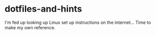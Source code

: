 # dotfiles-and-hints
I'm fed up looking up Linux set up instructions on the internet... Time to make my own reference.
